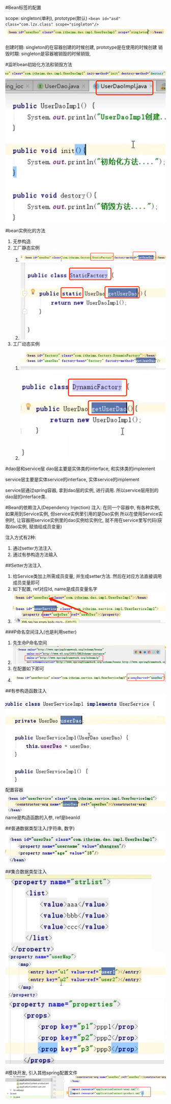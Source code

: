 #Bean标签的配置

scope: singleton(单利), prototype(默认)
`<bean id="asd" class="com.lzx.class" scope="singleton"/>`
![img.png](img.png)

创建时期: singleton的在容器创建的时候创建, prototype是在使用的时候创建
销毁时期: singleton是容器被销毁的时候销毁,  

#监听bean初始化方法和销毁方法
![img_1.png](img_1.png)
![img_2.png](img_2.png)

#bean实例化的方法
1. 无参构造
2. 工厂静态实例
   1. ![img_3.png](img_3.png)
   2. ![img_4.png](img_4.png)
3. 工厂动态实例
   1. ![img_5.png](img_5.png)
   2. ![img_6.png](img_6.png)

#dao层和service层
dao层主要是实体类的interface, 和实体类的implement

service层主要是实体service的interface, 实体service的implement

service层通过spring容器, 拿到dao层的实例, 进行调用. 所以service层用到的dao层的interface类.


#Bean的依赖注入(Dependency Injection)
注入: 在同一个容器中, 有各种实例, 如果用到Service实例, 但service实例里引用的是Dao实例
所以在使用Service实例时, 让容器把service实例里的dao实例给实例化, 就不用在service里写代码(获取dao实例, 赋值给成员变量)

注入方式有2种: 
1. 通过setter方法注入
2. 通过有参构造方法输入

##Setter方法注入
1. 给Service类加上所需成员变量, 并生成setter方法. 然后在对应方法直接调用成员变量即可
2. 如下配置, ref对应Id, name是成员变量名字
3. ![img_7.png](img_7.png)

###P命名空间注入(也是利用setter)
1. 先生命P命名空间
2. ![img_8.png](img_8.png)
3. 在配置如下即可
4. ![img_9.png](img_9.png)

##有参构造函数注入
![img_10.png](img_10.png)
配置容器
![img_11.png](img_11.png)
name是构造函数的入参, ref是beanId

##普通数据类型注入(字符串, 数字)
![img_12.png](img_12.png)

##集合数据类型注入
![img_13.png](img_13.png)
![img_14.png](img_14.png)
![img_15.png](img_15.png)

#模块开发, 引入其他spring配置文件
![img_16.png](img_16.png)